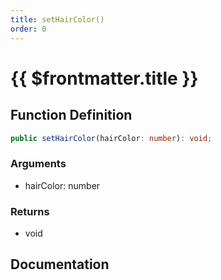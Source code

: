 ```yaml
---
title: setHairColor()
order: 0
---
```


# {{ $frontmatter.title }}

## Function Definition

```ts
public setHairColor(hairColor: number): void;
```

### Arguments

* hairColor: number

### Returns

* void

## Documentation

<!--@include: ./parts/setHairColor.md-->
